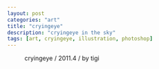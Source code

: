 ```yaml
---
layout: post
categories: "art"
title: "cryingeye"
description: "cryingeye in the sky"
tags: [art, cryingeye, illustration, photoshop]
---
```


<figure>
	<a href="{{ site.url }}/images/post/art/cryingeye.png"><img src="{{ site.url }}/images/post/art/cryingeye.png" alt=""></a>
	<figcaption>cryingeye / 2011.4 / by tigi</figcaption>
</figure>
